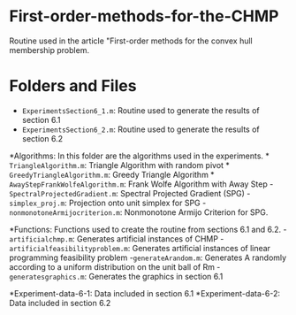 # First-order-methods-for-the-CHMP
Routine used in the article "First-order methods for the convex hull membership problem.

# Folders and Files
- `ExperimentsSection6_1.m`: Routine used to generate the results of section 6.1
- `ExperimentsSection6_2.m`: Routine used to generate the results of section 6.2

*Algorithms: In this folder are the algorithms used in the experiments.
    * `TriangleAlgorithm.m`: Triangle Algorithm with random pivot
    * `GreedyTriangleAlgorithm.m`: Greedy Triangle Algorithm
    * `AwayStepFrankWolfeAlgorithm.m`: Frank Wolfe Algorithm with Away Step
    - `SpectralProjectedGradient.m`: Spectral Projected Gradient (SPG)
    - `simplex_proj.m`: Projection onto unit simplex for SPG
    - `nonmonotoneArmijocriterion.m`: Nonmonotone Armijo Criterion for SPG.

*Functions: Functions used to create the routine from sections 6.1 and 6.2.
    -`artificialchmp.m`: Generates artificial instances of CHMP
    -`artificialfeasibilityproblem.m`: Generates artificial instances of linear programming feasibility problem
    -`generateArandom.m`: Generates A randomly according to a uniform distribution on the unit ball of Rm
    -`generatesgraphics.m`: Generates the graphics in section 6.1

*Experiment-data-6-1: Data included in section 6.1
*Experiment-data-6-2: Data included in section 6.2
